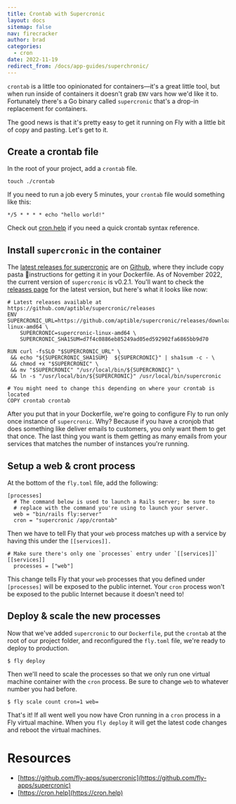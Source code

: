 ```yaml
---
title: Crontab with Supercronic
layout: docs
sitemap: false
nav: firecracker
author: brad
categories:
  - cron
date: 2022-11-19
redirect_from: /docs/app-guides/superchronic/
---
```


`crontab` is a little too opinionated for containers—it's a great little tool, but when run inside of containers it doesn't grab `ENV` vars how we'd like it to. Fortunately there's a Go binary called `supercronic` that's a drop-in replacement for containers.

The good news is that it's pretty easy to get it running on Fly with a little bit of copy and pasting. Let's get to it.

## Create a crontab file

In the root of your project, add a `crontab` file.

```
touch ./crontab
```

If you need to run a job every 5 minutes, your `crontab` file would something like this:

```
*/5 * * * * echo "hello world!"
```

Check out [cron.help](https://cron.help) if you need a quick crontab syntax reference.

## Install `supercronic` in the container

The [latest releases for supercronic](https://github.com/aptible/supercronic/releases) are on [Github](https://github.com/aptible/supercronic), where they include copy pasta 🍝instructions for getting it in your Dockerfile. As of November 2022, the current version of `supercronic` is v0.2.1. You'll want to check the [releases page](https://github.com/aptible/supercronic/releases) for the latest version, but here's what it looks like now:

```
# Latest releases available at https://github.com/aptible/supercronic/releases
ENV SUPERCRONIC_URL=https://github.com/aptible/supercronic/releases/download/v0.2.1/supercronic-linux-amd64 \
    SUPERCRONIC=supercronic-linux-amd64 \
    SUPERCRONIC_SHA1SUM=d7f4c0886eb85249ad05ed592902fa6865bb9d70

RUN curl -fsSLO "$SUPERCRONIC_URL" \
 && echo "${SUPERCRONIC_SHA1SUM}  ${SUPERCRONIC}" | sha1sum -c - \
 && chmod +x "$SUPERCRONIC" \
 && mv "$SUPERCRONIC" "/usr/local/bin/${SUPERCRONIC}" \
 && ln -s "/usr/local/bin/${SUPERCRONIC}" /usr/local/bin/supercronic

# You might need to change this depending on where your crontab is located
COPY crontab crontab
```

After you put that in your Dockerfile, we're going to configure Fly to run only once instance of `supercronic`. Why? Because if you have a cronjob that does something like deliver emails to customers, you only want them to get that once. The last thing you want is them getting as many emails from your services that matches the number of instances you're running.

## Setup a web &amp; cront process

At the bottom of the `fly.toml` file, add the following:

```
[processes]
  # The command below is used to launch a Rails server; be sure to
  # replace with the command you're using to launch your server.
  web = "bin/rails fly:server"
  cron = "supercronic /app/crontab"
```

Then we have to tell Fly that your `web` process matches up with a service by having this under the `[[services]].`

```
# Make sure there's only one `processes` entry under `[[services]]`
[[services]]
  processes = ["web"]
```

This change tells Fly that your `web` processes that you defined under `[processes]` will be exposed to the public internet. Your `cron` process won't be exposed to the public Internet because it doesn't need to!

## Deploy &amp; scale the new processes

Now that we've added `supercronic` to our `Dockerfile`, put the `crontab` at the root of our project folder, and reconfigured the `fly.toml` file, we're ready to deploy to production.

```
$ fly deploy
```

Then we'll need to scale the processes so that we only run one virtual machine container with the `cron` process. Be sure to change `web` to whatever number you had before.

```
$ fly scale count cron=1 web=
```

That's it! If all went well you now have Cron running in a `cron` process in a Fly virtual machine. When you `fly deploy` it will get the latest code changes and reboot the virtual machines.

# Resources

- [https://github.com/fly-apps/supercronic](https://github.com/fly-apps/supercronic)
- [https://cron.help](https://cron.help)
